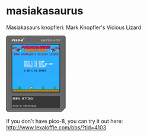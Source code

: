 # masiakasaurus
Masiakasaurs knopfleri: Mark Knopfler's Vicious Lizard

![masiakasaurus](masiakasaurus.p8.png)

If you don't have pico-8, you can try it out here:
http://www.lexaloffle.com/bbs/?tid=4103
